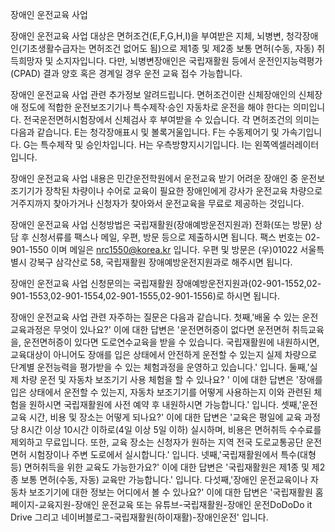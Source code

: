 장애인 운전교육 사업


장애인 운전교육 사업 대상은 면허조건(E,F,G,H,I)을 부여받은 지체, 뇌병변, 청각장애인(기초생활수급자는 면허조건 없어도 됨)으로 제1종 및 제2종 보통 면허(수동, 자동) 취득희망자 및 소지자입니다.
다만, 뇌병변장애인은 국립재활원 등에서 운전인지능력평가(CPAD) 결과 양호 혹은 경계일 경우 운전 교육 접수 가능합니다.


장애인 운전교육 사업 관련 추가정보 알려드립니다.
면허조건이란 신체장애인의 신체장애 정도에 적합한 운전보조기기나 특수제작‧승인 자동차로 운전을 해야 한다는 의미입니다.
전국운전면허시험장에서 신체검사 후 부여받을 수 있습니다.
각 면허조건의 의미는 다음과 같습니다.
E는 청각장애표시 및 볼록거울입니다.
F는 수동제어기 및 가속기입니다.
G는 특수제작 및 승인차입니다.
H는 우측방향지시기입니다.
I는 왼쪽엑셀러레이터입니다.


장애인 운전교육 사업 내용은 민간운전학원에서 운전교육 받기 어려운 장애인 중 운전보조기기가 장착된 차량이나 수어로 교육이 필요한 장애인에게 강사가 운전교육 차량으로 거주지까지 찾아가거나 신청자가 찾아와서 운전교육을 무료로 제공하는 것입니다.


장애인 운전교육 사업 신청방법은 국립재활원(장애예방운전지원과) 전화(또는 방문) 상담 후 신청서류를 팩스나 메일, 우편, 방문 등으로 제출하시면 됩니다.
팩스 번호는 02-901-1550 이며 메일은 nrc1550@korea.kr 입니다.
우편 및 방문은 (우)01022 서울특별시 강북구 삼각산로 58, 국립재활원 장애예방운전지원과로 해주시면 됩니다.


장애인 운전교육 사업 신청문의는 국립재활원 장애예방운전지원과(02-901-1552,02-901-1553,02-901-1554,02-901-1555,02-901-1556)로 하시면 됩니다.


장애인 운전교육 사업 관련 자주하는 질문은 다음과 같습니다.
첫째,'배울 수 있는 운전 교육과정은 무엇이 있나요?' 이에 대한 답변은 '운전면허증이 없다면 운전면허 취득교육을, 운전면허증이 있다면 도로연수교육을 받을 수 있습니다. 국립재활원에 내원하시면, 교육대상이 아니어도 장애를 입은 상태에서 안전하게 운전할 수 있는지 실제 차량으로 단계별 운전능력을 평가받을 수 있는 체험과정을 운영하고 있습니다.' 입니다.
둘째,'실제 차량 운전 및 자동차 보조기기 사용 체험을 할 수 있나요? ' 이에 대한 답변은 '장애를 입은 상태에서 운전할 수 있는지, 자동차 보조기기를 어떻게 사용하는지 이와 관련된 체험을 원하시면 국립재활원에 사전 예약 후 내원하시면 가능합니다.' 입니다.
셋째,'운전교육 시간, 비용 및 장소는 어떻게 되나요?' 이에 대한 답변은 '교육은 평일에 교육 과정당 8시간 이상 10시간 이하로(4일 이상 5일 이하) 실시하며, 비용은 면허취득 수수료를 제외하고 무료입니다. 또한, 교육 장소는 신청자가 원하는 지역 전국 도로교통공단 운전면허 시험장이나 주변 도로에서 실시합니다.' 입니다.
넷째,'국립재활원에서 특수(대형 등) 면허취득을 위한 교육도 가능한가요?' 이에 대한 답변은 '국립재활원은 제1종 및 제2종 보통 면허(수동, 자동) 교육만 가능합니다.' 입니다.
다섯째,'장애인 운전교육이나 자동차 보조기기에 대한 정보는 어디에서 볼 수 있나요?' 이에 대한 답변은 '국립재활원 홈페이지-교육지원-장애인 운전교육 또는 유튜브-국립재활원-장애인 운전DoDoDo it Drive 그리고 네이버블로그-국립재활원(하이재활)-장애인운전' 입니다.